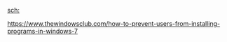 [sch:](https://www.google.com/search?q=group+policy+restrict+software+installation)

https://www.thewindowsclub.com/how-to-prevent-users-from-installing-programs-in-windows-7
